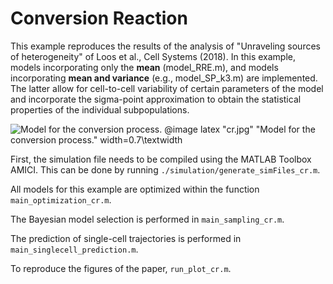 # Conversion Reaction

This example reproduces the results of the analysis of "Unraveling sources of heterogeneity" of Loos et al., Cell Systems (2018). In this example, models incorporating only the **mean** (model_RRE.m), and models incorporating **mean and variance** (e.g., model_SP_k3.m) are implemented. The latter allow for cell-to-cell variability of certain parameters of the model and incorporate the sigma-point approximation to obtain the statistical properties of the individual subpopulations.

![](../images/cr.jpg "Model for the conversion process.")
@image latex "cr.jpg" "Model for the conversion process." width=0.7\textwidth

First, the simulation file needs to be compiled using the MATLAB Toolbox AMICI. This can be done by running
`./simulation/generate_simFiles_cr.m`.

All models for this example are optimized within the function `main_optimization_cr.m`.

The Bayesian model selection is performed in `main_sampling_cr.m`.

The prediction of single-cell trajectories is performed in `main_singlecell_prediction.m`.

To reproduce the figures of the paper, `run_plot_cr.m`.


